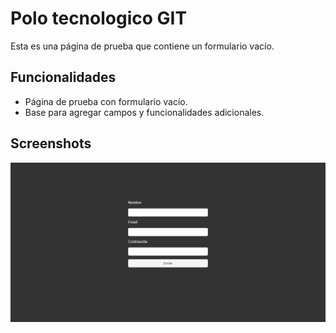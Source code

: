 
# Polo tecnologico GIT

Esta es una página de prueba que contiene un formulario vacío. 

## Funcionalidades

- Página de prueba con formulario vacío.
- Base para agregar campos y funcionalidades adicionales.

## Screenshots

![Foto Form](/public/image.png)


